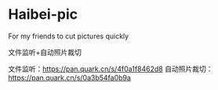 # Haibei-pic
For my friends to cut pictures quickly

文件监听+自动照片裁切

文件监听：https://pan.quark.cn/s/4f0a1f8462d8
自动照片裁切：https://pan.quark.cn/s/0a3b54fa0b9a
